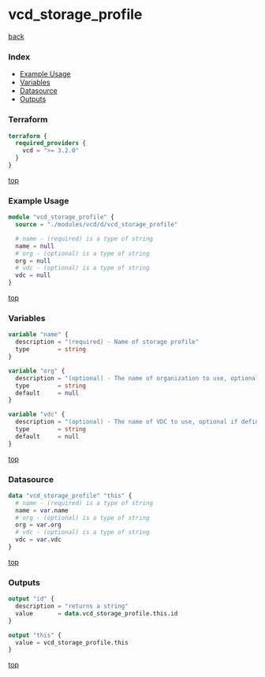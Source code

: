 # vcd_storage_profile

[back](../vcd.md)

### Index

- [Example Usage](#example-usage)
- [Variables](#variables)
- [Datasource](#datasource)
- [Outputs](#outputs)

### Terraform

```terraform
terraform {
  required_providers {
    vcd = ">= 3.2.0"
  }
}
```

[top](#index)

### Example Usage

```terraform
module "vcd_storage_profile" {
  source = "./modules/vcd/d/vcd_storage_profile"

  # name - (required) is a type of string
  name = null
  # org - (optional) is a type of string
  org = null
  # vdc - (optional) is a type of string
  vdc = null
}
```

[top](#index)

### Variables

```terraform
variable "name" {
  description = "(required) - Name of storage profile"
  type        = string
}

variable "org" {
  description = "(optional) - The name of organization to use, optional if defined at provider level. Useful when connected as sysadmin working across different organizations"
  type        = string
  default     = null
}

variable "vdc" {
  description = "(optional) - The name of VDC to use, optional if defined at provider level"
  type        = string
  default     = null
}
```

[top](#index)

### Datasource

```terraform
data "vcd_storage_profile" "this" {
  # name - (required) is a type of string
  name = var.name
  # org - (optional) is a type of string
  org = var.org
  # vdc - (optional) is a type of string
  vdc = var.vdc
}
```

[top](#index)

### Outputs

```terraform
output "id" {
  description = "returns a string"
  value       = data.vcd_storage_profile.this.id
}

output "this" {
  value = vcd_storage_profile.this
}
```

[top](#index)